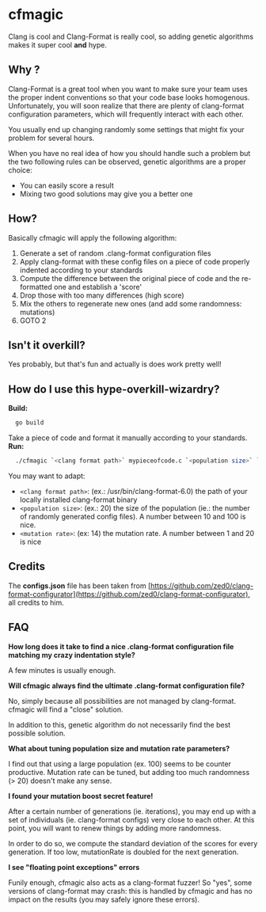 # cfmagic

Clang is cool and Clang-Format is really cool, so adding genetic algorithms makes it super cool __and__ hype.

## Why ?

Clang-Format is a great tool when you want to make sure your team uses the proper indent conventions so that your code base looks homogenous.
Unfortunately, you will soon realize that there are plenty of clang-format configuration parameters, which will frequently interact with each other.

You usually end up changing randomly some settings that might fix your problem for several hours.

When you have no real idea of how you should handle such a problem but the two following rules can be observed, genetic algorithms are a proper choice:

  - You can easily score a result
  - Mixing two good solutions may give you a better one


## How?

Basically cfmagic will apply the following algorithm:

  1. Generate a set of random .clang-format configuration files
  2. Apply clang-format with these config files on a piece of code properly indented according to your standards
  3. Compute the difference between the original piece of code and the re-formatted one and establish a 'score'
  4. Drop those with too many differences (high score)
  5. Mix the others to regenerate new ones (and add some randomness: mutations)
  6. GOTO 2


## Isn't it overkill?

Yes probably, but that's fun and actually is does work pretty well!

## How do I use this hype-overkill-wizardry?

__Build:__

```bash
  go build
```

Take a piece of code and format it manually according to your standards.
__Run:__

```bash
  ./cfmagic `<clang format path>` mypieceofcode.c `<population size>` `<mutation rate>`
```

You may want to adapt:

  - `<clang format path>`: (ex.: /usr/bin/clang-format-6.0) the path of your locally installed clang-format binary
  - `<population size>`: (ex.: 20) the size of the population (ie.: the number of randomly generated config files). A number between 10 and 100 is nice.
  - `<mutation rate>`: (ex: 14) the mutation rate. A number between 1 and 20 is nice

## Credits

The __configs.json__ file has been taken from [https://github.com/zed0/clang-format-configurator](https://github.com/zed0/clang-format-configurator), all credits to him.

## FAQ

__How long does it take to find a nice .clang-format configuration file matching my crazy indentation style?__

A few minutes is usually enough.

__Will cfmagic always find the ultimate .clang-format configuration file?__

No, simply because all possibilities are not managed by clang-format. cfmagic will find a "close" solution.

In addition to this, genetic algorithm do not necessarily find the best possible solution.

__What about tuning population size and mutation rate parameters?__

I find out that using a large population (ex. 100) seems to be counter productive.
Mutation rate can be tuned, but adding too much randomness (> 20) doesn't make any sense.

__I found your mutation boost secret feature!__

After a certain number of generations (ie. iterations), you may end up with a set of individuals (ie. clang-format configs) very close to each other.
At this point, you will want to renew things by adding more randomness.

In order to do so, we compute the standard deviation of the scores for every generation. If too low, mutationRate is doubled for the next generation.

__I see "floating point exceptions" errors__

Funily enough, cfmagic also acts as a clang-format fuzzer!
So "yes", some versions of clang-format may crash: this is handled by cfmagic and has no impact on the results (you may safely ignore these errors).

